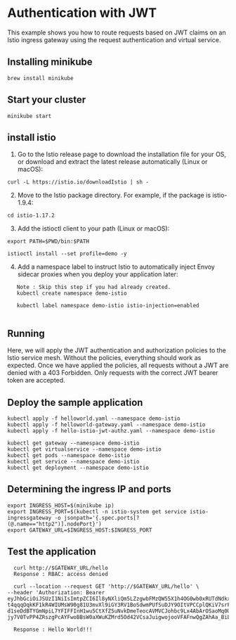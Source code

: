 # Authentication with JWT

This example shows you how to route requests based on JWT claims on an Istio ingress gateway using the request authentication and virtual service.



## Installing minikube
```
brew install minikube

```

## Start your cluster

```
minikube start

```

## install istio

1. Go to the Istio release page to download the installation file for your OS, or download and extract the latest release automatically (Linux or macOS):

```
curl -L https://istio.io/downloadIstio | sh -

```

2. Move to the Istio package directory. For example, if the package is istio-1.9.4:
```
cd istio-1.17.2
```

3. Add the istioctl client to your path (Linux or macOS):
```
export PATH=$PWD/bin:$PATH

istioctl install --set profile=demo -y

```
4. Add a namespace label to instruct Istio to automatically inject Envoy sidecar proxies when you deploy your application later:
```
   Note : Skip this step if you had already created.
   kubectl create namespace demo-istio
   
   kubectl label namespace demo-istio istio-injection=enabled
   
```

## Running

Here, we will apply the JWT authentication and authorization policies to the Istio service mesh. Without the policies, everything should work as expected. 
Once we have applied the policies, all requests without a JWT are denied with a 403 Forbidden. Only requests with the correct JWT bearer token are accepted.


## Deploy the sample application

```
kubectl apply -f helloworld.yaml --namespace demo-istio
kubectl apply -f helloworld-gateway.yaml --namespace demo-istio
kubectl apply -f hello-istio-jwt-authz.yaml --namespace demo-istio

kubectl get gateway --namespace demo-istio
kubectl get virtualservice --namespace demo-istio
kubectl get pods --namespace demo-istio
kubectl get service --namespace demo-istio
kubectl get deployment --namespace demo-istio

```

## Determining the ingress IP and ports

```
export INGRESS_HOST=$(minikube ip)
export INGRESS_PORT=$(kubectl -n istio-system get service istio-ingressgateway -o jsonpath='{.spec.ports[?(@.name=="http2")].nodePort}')
export GATEWAY_URL=$INGRESS_HOST:$INGRESS_PORT
```

## Test the application

```
  curl http://$GATEWAY_URL/hello
  Response : RBAC: access denied
  
  curl --location --request GET 'http://$GATEWAY_URL/hello' \
--header 'Authorization: Bearer eyJhbGciOiJSUzI1NiIsImtpZCI6Il8yNXliQm5LZzgwbFMzQW55X1h4OG0wb0xRUTdNdkxEOGVOTWx4d0RzVjQiLCJ0eXAiOiJKV1QifQ.eyJhdWQiOiJzdHVkZW50cyIsImV4cCI6NDczNzk5MTUyMiwiaWF0IjoxNTg0MzkxNTIyLCJpc3MiOiJwYWNrdHB1YiIsInB1Ymxpc2hlciI6InBhY2t0cHViIiwic3ViIjoiZGVtbyJ9.K47Odv9I3DQ9_bh6P1n8iTRmuaXKGhfqI52C2vdSzrW65tgH6OOUvvLilzjd-t4qqqOqkKF1kR4WIUMsW90g81U3mvXl9iGY3RV1BoSdwmPUfSuDJY9OItVPCCplQKiV7srFqmdQqMhLEk_9HLKTYPj_K0rmxv-d1seDdBTYGmNpiL7YFIFFInH1wu5CtXfZ5uNvkDmeTeocAVMVCJohbc9Lx4AbArOSaoMq0UqaniluEmNNYBb64NnfzQVegHUQTxSGjAg4t-jy7V0TvPP4ZRszgPcAYFwoBBsW0aXWuKZMrd5Od42VCsaJuigwojooVFAFnwQgZAhAa_BiLi16Yg'

  Response : Hello World!!!
  
```

